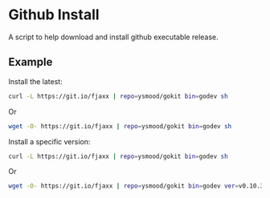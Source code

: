 # Github Install

A script to help download and install github executable release.

## Example

Install the latest:

```bash
curl -L https://git.io/fjaxx | repo=ysmood/gokit bin=godev sh
```

Or

```bash
wget -O- https://git.io/fjaxx | repo=ysmood/gokit bin=godev sh
```

Install a specific version:

```bash
curl -L https://git.io/fjaxx | repo=ysmood/gokit bin=godev sh
```

Or

```bash
wget -O- https://git.io/fjaxx | repo=ysmood/gokit bin=godev ver=v0.10.3 sh
```

